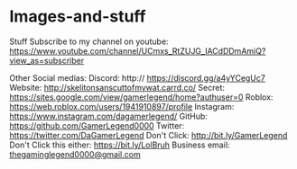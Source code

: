 # Images-and-stuff
Stuff
Subscribe to my channel on youtube:
https://www.youtube.com/channel/UCmxs_RtZUJG_IACdDDmAmiQ?view_as=subscriber

Other Social medias:
Discord: http:// https://discord.gg/a4yYCegUc7
Website: http://skelitonsanscuttofmywat.carrd.co/
Secret: https://sites.google.com/view/gamerlegend/home?authuser=0
Roblox: https://web.roblox.com/users/1941910897/profile
Instagram: https://www.instagram.com/dagamerlegend/
GitHub: https://github.com/GamerLegend0000
Twitter: https://twitter.com/DaGamerLegend
Don't Click: http://bit.ly/GamerLegend
Don't Click this either: https://bit.ly/LolBruh
Business email: thegaminglegend0000@gmail.com
